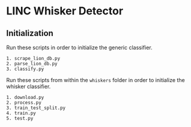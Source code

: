 # LINC Whisker Detector

## Initialization

Run these scripts in order to initialize the generic classifier.

    1. scrape_lion_db.py
    2. parse_lion_db.py
    3. classify.py

Run these scripts from within the `whiskers` folder in order to initialize the whisker classifier.

    1. download.py
    2. process.py
    3. train_test_split.py
    4. train.py
    5. test.py